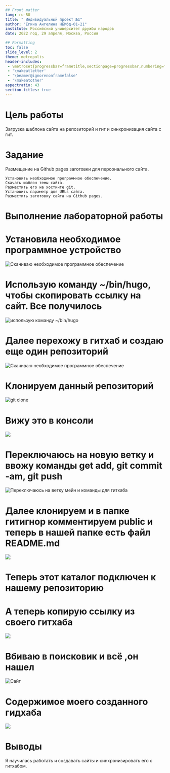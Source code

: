 ```yaml
---
## Front matter
lang: ru-RU
title: " Индивидуальный проект №1"
author: "Егина Ангелина НБИбд-01-21"
institute: Российский университет дружбы народов
date: 2022 год, 29 апреля, Москва, Россия

## Formatting
toc: false
slide_level: 2
theme: metropolis
header-includes: 
 - \metroset{progressbar=frametitle,sectionpage=progressbar,numbering=fraction}
 - '\makeatletter'
 - '\beamer@ignorenonframefalse'
 - '\makeatother'
aspectratio: 43
section-titles: true
---
```


# Цель работы

Загрузка шаблона сайта на репозиторий и гит и синхронизация сайта с гит.

# Задание

Размещение на Github pages заготовки для персонального сайта.

    Установить необходимое программное обеспечение.
    Скачать шаблон темы сайта.
    Разместить его на хостинге git.
    Установить параметр для URLs сайта.
    Разместить заготовку сайта на Github pages.

# Выполнение лабораторной работы

# Установила необходимое программное устройство

![Скачиваю необходимое программное обеспечение](../report/image/1.png)

# Использую команду ~/bin/hugo, чтобы скопировать ссылку на сайт. Все получилось
![использую команду ~/bin/hugo](../report/image/2.png)

# Далее перехожу в гитхаб и создаю еще один репозиторий
![Скачиваю необходимое программное обеспечение](../report/image/3.png)

# Клонируем данный репозиторий
![git clone](../report/image/4.png)

# Вижу это в консоли
![](../report/image/10.png)

# Переключаюсь на новую ветку и ввожу команды get add, git commit -am, git push
![Переключаюсь на ветку мейн и команды для гитхаба](../report/image/5.png)
 
# Далее клонируем и в папке гитигнор комментируем public и теперь в нашей папке есть файл README.md
![](../report/image/6.png)

# Теперь этот каталог подключен к нашему репозиторию

# А теперь копирую ссылку из своего гитхаба 
![](../report/image/8.png)

# Вбиваю в поисковик и всё ,он нашел
![Сайт](../report/image/9.png)

# Содержимое моего созданного гидхаба
![](../report/image/11.png)

# Выводы
Я научилась работать и создавать сайты и синхронизировать его с гитхабом.

